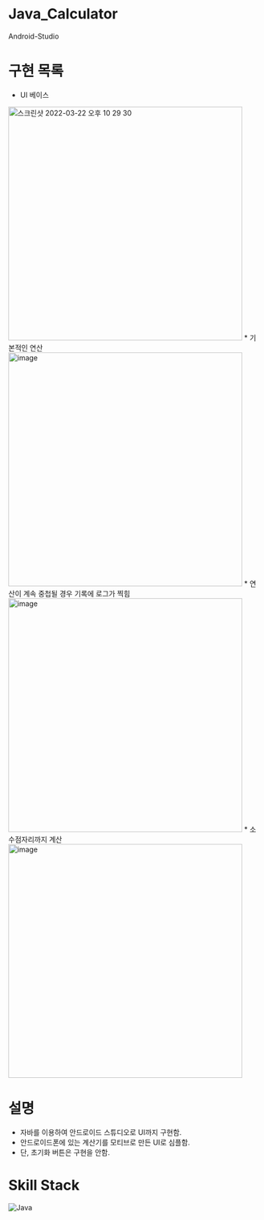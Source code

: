 # Java_Calculator
Android-Studio

# 구현 목록
* UI 베이스
<img width="466" alt="스크린샷 2022-03-22 오후 10 29 30" src="https://user-images.githubusercontent.com/102028778/159494341-fee7e7ee-067a-45b0-9b2c-f70a47e84403.png">
* 기본적인 연산
<img width="466" alt="image" src="https://user-images.githubusercontent.com/102028778/159514444-e08faf86-796c-4850-8978-e66224e78c4d.png">
* 연산이 계속 중첩될 경우 기록에 로그가 찍힘
<img width="466" alt="image" src="https://user-images.githubusercontent.com/102028778/159514528-d47e9040-be9d-48a5-824f-d3d21c7460f0.png">
* 소수점자리까지 계산
<img width="466" alt="image" src="https://user-images.githubusercontent.com/102028778/159514571-fb6ce9e8-59d9-4701-8a7f-645f0e3ad60f.png">


# 설명
* 자바를 이용하여 안드로이드 스튜디오로 UI까지 구현함.
* 안드로이드폰에 있는 계산기를 모티브로 만든 UI로 심플함.
* 단, 초기화 버튼은 구현을 안함.
# Skill Stack
![Java](https://img.shields.io/badge/Java-FF160B.svg?&style=for-the-badge&logo=Java&logocolor=white)
